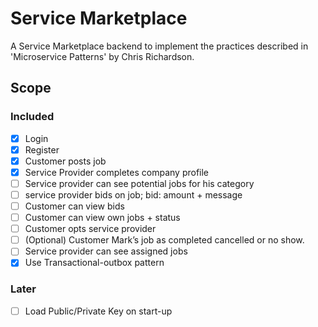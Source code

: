 # Service Marketplace

A Service Marketplace backend to implement the practices described in 'Microservice Patterns' by Chris Richardson.

## Scope

### Included 
- [x] Login
- [x] Register
- [x] Customer posts job
- [x] Service Provider completes company profile
- [ ] Service provider can see potential jobs for his category
- [ ] service provider bids on job; bid: amount + message
- [ ] Customer can view bids
- [ ] Customer can view own jobs + status
- [ ] Customer opts service provider
- [ ] (Optional) Customer Mark’s job as completed cancelled or no show.
- [ ] Service provider can see assigned jobs
- [x] Use Transactional-outbox pattern

### Later

- [ ] Load Public/Private Key on start-up

